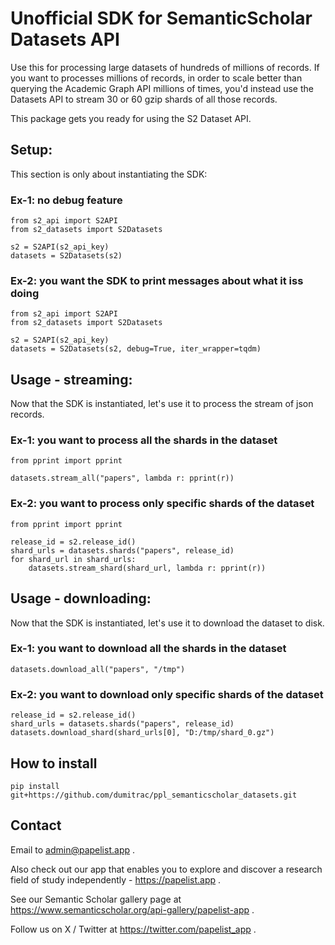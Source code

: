 # Unofficial SDK for SemanticScholar Datasets API

Use this for processing large datasets of hundreds of millions of records.
If you want to processes millions of records, in order to scale better than querying the Academic Graph API millions of times, you'd instead use the Datasets API to stream 30 or 60 gzip shards of all those records.

This package gets you ready for using the S2 Dataset API.


## Setup:
This section is only about instantiating the SDK:

### Ex-1: no debug feature
```
from s2_api import S2API
from s2_datasets import S2Datasets

s2 = S2API(s2_api_key)
datasets = S2Datasets(s2)
```

### Ex-2: you want the SDK to print messages about what it iss doing
```
from s2_api import S2API
from s2_datasets import S2Datasets

s2 = S2API(s2_api_key)
datasets = S2Datasets(s2, debug=True, iter_wrapper=tqdm)
```

## Usage - streaming:
Now that the SDK is instantiated, let's use it to process the stream of json records.

### Ex-1: you want to process all the shards in the dataset
```
from pprint import pprint

datasets.stream_all("papers", lambda r: pprint(r))
```

### Ex-2: you want to process only specific shards of the dataset
```
from pprint import pprint

release_id = s2.release_id()
shard_urls = datasets.shards("papers", release_id)
for shard_url in shard_urls:
    datasets.stream_shard(shard_url, lambda r: pprint(r))
```

## Usage - downloading:
Now that the SDK is instantiated, let's use it to download the dataset to disk.

### Ex-1: you want to download all the shards in the dataset
```
datasets.download_all("papers", "/tmp")
```

### Ex-2: you want to download only specific shards of the dataset
```
release_id = s2.release_id()
shard_urls = datasets.shards("papers", release_id)
datasets.download_shard(shard_urls[0], "D:/tmp/shard_0.gz")
```


## How to install
```
pip install git+https://github.com/dumitrac/ppl_semanticscholar_datasets.git
```


## Contact

Email to admin@papelist.app .

Also check out our app that enables you to explore and discover a research field of study independently - https://papelist.app .

See our Semantic Scholar gallery page at https://www.semanticscholar.org/api-gallery/papelist-app .

Follow us on X / Twitter at https://twitter.com/papelist_app .

